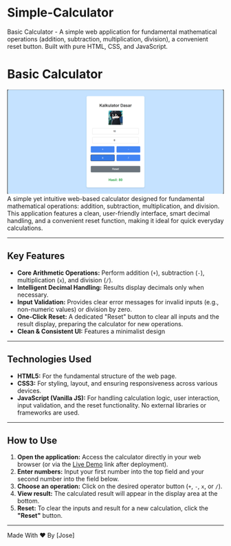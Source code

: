 # Simple-Calculator
Basic Calculator - A simple web application for fundamental mathematical operations (addition, subtraction, multiplication, division), a convenient reset button. Built with pure HTML, CSS, and JavaScript.

# Basic Calculator
![Screenshot of the Basic Calculator web application](img/kalku.png) A simple yet intuitive web-based calculator designed for fundamental mathematical operations: addition, subtraction, multiplication, and division. This application features a clean, user-friendly interface, smart decimal handling, and a convenient reset function, making it ideal for quick everyday calculations.

---

## Key Features

* **Core Arithmetic Operations:** Perform addition (`+`), subtraction (`-`), multiplication (`x`), and division (`/`).
* **Intelligent Decimal Handling:** Results display decimals only when necessary.
* **Input Validation:** Provides clear error messages for invalid inputs (e.g., non-numeric values) or division by zero.
* **One-Click Reset:** A dedicated "Reset" button to clear all inputs and the result display, preparing the calculator for new operations.
* **Clean & Consistent UI:** Features a minimalist design

---

## Technologies Used

* **HTML5:** For the fundamental structure of the web page.
* **CSS3:** For styling, layout, and ensuring responsiveness across various devices.
* **JavaScript (Vanilla JS):** For handling calculation logic, user interaction, input validation, and the reset functionality. No external libraries or frameworks are used.

---

## How to Use

1.  **Open the application:** Access the calculator directly in your web browser (or via the [Live Demo](https://rytheum.github.io/simple-calculator/) link after deployment).
2.  **Enter numbers:** Input your first number into the top field and your second number into the field below.
3.  **Choose an operation:** Click on the desired operator button (`+`, `-`, `x`, or `/`).
4.  **View result:** The calculated result will appear in the display area at the bottom.
5.  **Reset:** To clear the inputs and result for a new calculation, click the **"Reset"** button.

---
Made With ❤️ By [Jose]
